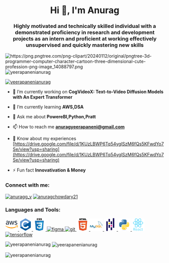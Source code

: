 <h1 align="center">Hi 👋, I'm Anurag</h1>
<h3 align="center">Highly motivated and technically skilled individual with a demonstrated proficiency in research and development projects as an intern and proficient at working effectively unsupervised and quickly mastering new skills</h3>
<img align="right" alt="https://png.pngtree.com/png-clipart/20240112/original/pngtree-3d-programmer-computer-character-cartoon-three-dimensional-cute-profession-png-image_14088797.png">

<p align="left"> <img src="https://komarev.com/ghpvc/?username=yeerapanenianurag&label=Profile%20views&color=0e75b6&style=flat" alt="yeerapanenianurag" /> </p>

<p align="left"> <a href="https://github.com/ryo-ma/github-profile-trophy"><img src="https://github-profile-trophy.vercel.app/?username=yeerapanenianurag" alt="yeerapanenianurag" /></a> </p>

- 🔭 I’m currently working on **CogVideoX: Text-to-Video Diffusion Models with An Expert Transformer**

- 🌱 I’m currently learning **AWS,DSA**

- 💬 Ask me about **PowereBI,Python,Pratt**

- 📫 How to reach me **anuragyeerapaneni@gmail.com**

- 📄 Know about my experiences [https://drive.google.com/file/d/1KUzLBWP6Tq54yglSzM6fQs5KFwdYo7Se/view?usp=sharing](https://drive.google.com/file/d/1KUzLBWP6Tq54yglSzM6fQs5KFwdYo7Se/view?usp=sharing)

- ⚡ Fun fact **Innovativation & Money**

<h3 align="left">Connect with me:</h3>
<p align="left">
<a href="https://instagram.com/anuragg_y" target="blank"><img align="center" src="https://raw.githubusercontent.com/rahuldkjain/github-profile-readme-generator/master/src/images/icons/Social/instagram.svg" alt="anuragg_y" height="30" width="40" /></a>
<a href="https://www.hackerrank.com/anuragchowdary21" target="blank"><img align="center" src="https://raw.githubusercontent.com/rahuldkjain/github-profile-readme-generator/master/src/images/icons/Social/hackerrank.svg" alt="anuragchowdary21" height="30" width="40" /></a>
</p>

<h3 align="left">Languages and Tools:</h3>
<p align="left"> <a href="https://aws.amazon.com" target="_blank" rel="noreferrer"> <img src="https://raw.githubusercontent.com/devicons/devicon/master/icons/amazonwebservices/amazonwebservices-original-wordmark.svg" alt="aws" width="40" height="40"/> </a> <a href="https://www.cprogramming.com/" target="_blank" rel="noreferrer"> <img src="https://raw.githubusercontent.com/devicons/devicon/master/icons/c/c-original.svg" alt="c" width="40" height="40"/> </a> <a href="https://www.w3schools.com/css/" target="_blank" rel="noreferrer"> <img src="https://raw.githubusercontent.com/devicons/devicon/master/icons/css3/css3-original-wordmark.svg" alt="css3" width="40" height="40"/> </a> <a href="https://www.figma.com/" target="_blank" rel="noreferrer"> <img src="https://www.vectorlogo.zone/logos/figma/figma-icon.svg" alt="figma" width="40" height="40"/> </a> <a href="https://git-scm.com/" target="_blank" rel="noreferrer"> <img src="https://www.vectorlogo.zone/logos/git-scm/git-scm-icon.svg" alt="git" width="40" height="40"/> </a> <a href="https://www.w3.org/html/" target="_blank" rel="noreferrer"> <img src="https://raw.githubusercontent.com/devicons/devicon/master/icons/html5/html5-original-wordmark.svg" alt="html5" width="40" height="40"/> </a> <a href="https://www.mysql.com/" target="_blank" rel="noreferrer"> <img src="https://raw.githubusercontent.com/devicons/devicon/master/icons/mysql/mysql-original-wordmark.svg" alt="mysql" width="40" height="40"/> </a> <a href="https://pandas.pydata.org/" target="_blank" rel="noreferrer"> <img src="https://raw.githubusercontent.com/devicons/devicon/2ae2a900d2f041da66e950e4d48052658d850630/icons/pandas/pandas-original.svg" alt="pandas" width="40" height="40"/> </a> <a href="https://www.python.org" target="_blank" rel="noreferrer"> <img src="https://raw.githubusercontent.com/devicons/devicon/master/icons/python/python-original.svg" alt="python" width="40" height="40"/> </a> <a href="https://reactjs.org/" target="_blank" rel="noreferrer"> <img src="https://raw.githubusercontent.com/devicons/devicon/master/icons/react/react-original-wordmark.svg" alt="react" width="40" height="40"/> </a> <a href="https://www.tensorflow.org" target="_blank" rel="noreferrer"> <img src="https://www.vectorlogo.zone/logos/tensorflow/tensorflow-icon.svg" alt="tensorflow" width="40" height="40"/> </a> </p>

<p><img align="left" src="https://github-readme-stats.vercel.app/api/top-langs?username=yeerapanenianurag&show_icons=true&locale=en&layout=compact" alt="yeerapanenianurag" /></p>

<p>&nbsp;<img align="center" src="https://github-readme-stats.vercel.app/api?username=yeerapanenianurag&show_icons=true&locale=en" alt="yeerapanenianurag" /></p>

<p><img align="center" src="https://github-readme-streak-stats.herokuapp.com/?user=yeerapanenianurag&" alt="yeerapanenianurag" /></p>
